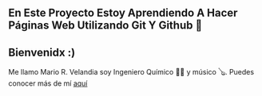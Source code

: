 **En Este Proyecto Estoy Aprendiendo A Hacer Páginas Web Utilizando Git Y Github** 💙
------------
Bienvenidx :)
------------

Me llamo Mario R. Velandia soy Ingeniero Químico 👨‍🔬 y músico 🪕. Puedes conocer más de mí [aquí](hhttps://www.instagram.com/mariovelandiac/ttp:// "aquí")
